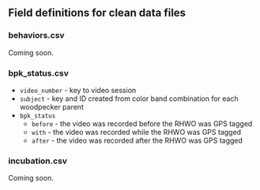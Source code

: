 ## Field definitions for clean data files

### behaviors.csv

Coming soon. 

### bpk_status.csv

- `video_number` - key to video session
- `subject` - key and ID created from color band combination for each woodpecker parent 
- `bpk_status`
    - `before` - the video was recorded before the RHWO was GPS tagged
    - `with` - the video was recorded while the RHWO was GPS tagged
    - `after` - the video was recorded after the RHWO was GPS tagged

### incubation.csv

Coming soon.
